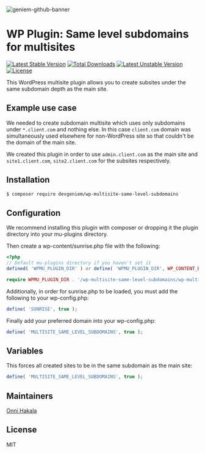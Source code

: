 ![geniem-github-banner](https://cloud.githubusercontent.com/assets/5691777/14319886/9ae46166-fc1b-11e5-9630-d60aa3dc4f9e.png)
# WP Plugin: Same level subdomains for multisites
[![Latest Stable Version](https://poser.pugx.org/devgeniem/wp-multisite-same-level-subdomains/v/stable)](https://packagist.org/packages/devgeniem/wp-multisite-same-level-subdomains) [![Total Downloads](https://poser.pugx.org/devgeniem/wp-multisite-same-level-subdomains/downloads)](https://packagist.org/packages/devgeniem/wp-multisite-same-level-subdomains) [![Latest Unstable Version](https://poser.pugx.org/devgeniem/wp-multisite-same-level-subdomains/v/unstable)](https://packagist.org/packages/devgeniem/wp-multisite-same-level-subdomains) [![License](https://poser.pugx.org/devgeniem/wp-multisite-same-level-subdomains/license)](https://packagist.org/packages/devgeniem/wp-multisite-same-level-subdomains)

This WordPress multisite plugin allows you to create subsites under the same subdomain depth as the main site.

## Example use case

We needed to create subdomain multisite which uses only subdomains under `*.client.com` and nothing else.
In this case `client.com` domain was simultaneously used elsewhere for non-WordPress site so that couldn't be the domain of the main site.

We created this plugin in order to use `admin.client.com` as the main site and `site1.client.com`, `site2.client.com` for the subsites respectively.

## Installation
```bash
$ composer require devgeniem/wp-multisite-same-level-subdomains
```

## Configuration
We recommend installing this plugin with composer or dropping it the plugin directory into your mu-plugins directory.

Then create a wp-content/sunrise.php file with the following:

```php
<?php
// Default mu-plugins directory if you haven't set it
defined( 'WPMU_PLUGIN_DIR' ) or define( 'WPMU_PLUGIN_DIR', WP_CONTENT_DIR . '/mu-plugins' );

require WPMU_PLUGIN_DIR . '/wp-multisite-same-level-subdomains/wp-multisite-same-level-subdomains.php';
```

Additionally, in order for sunrise.php to be loaded, you must add the following to your wp-config.php:
```php
define( 'SUNRISE', true );
```

Finally add your preferred domain into your wp-config.php:
```php
define( 'MULTISITE_SAME_LEVEL_SUBDOMAINS', true );
```

## Variables
This forces all created sites to be in the same subdomain as the main site:
```php
define( 'MULTISITE_SAME_LEVEL_SUBDOMAINS', true );
```

## Maintainers
[Onni Hakala](https://github.com/onnimonni)

## License
MIT
